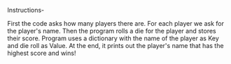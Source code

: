 Instructions-

First the code asks how many players there are.
For each player we ask for the player's name.
Then the program rolls a die for the player and stores their score.
Program uses a dictionary with the name of the player as Key and die roll as Value.
At the end, it prints out the player's name that has the highest score and wins!
